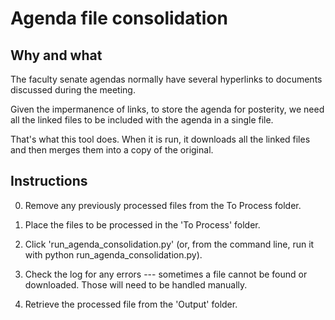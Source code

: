 # Agenda file consolidation

## Why and what
The faculty senate agendas normally have several hyperlinks to documents discussed during the meeting. 

Given the impermanence of links, to store the agenda for posterity, we need all the linked files to be included with the agenda in a single file. 

That's what this tool does. When it is run, it downloads all the linked files and then merges them into a copy of the original.

## Instructions
0. Remove any previously processed files from the To Process folder.

1. Place the files to be processed in the 'To Process' folder. 

2. Click 'run_agenda_consolidation.py' (or, from the command line, run it with python run_agenda_consolidation.py).

3. Check the log for any errors --- sometimes a file cannot be found or downloaded. Those will need to be handled manually.

4. Retrieve the processed file from the 'Output' folder.
